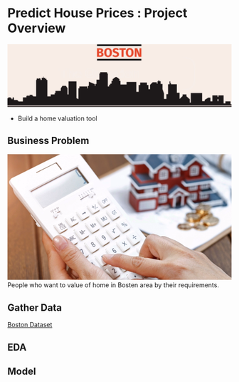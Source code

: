 # Predict House Prices : Project Overview
![](images/boston.png)
* Build a home valuation tool
   

## Business Problem
![](images/problem.png)
  People who want to value of home in Bosten area by their requirements.

## Gather Data
   [Boston Dataset](https://scikit-learn.org/stable/modules/generated/sklearn.datasets.load_boston.html)
   
## EDA
      
      
## Model
